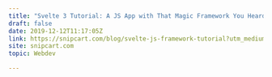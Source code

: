 ```yaml
---
title: "Svelte 3 Tutorial: A JS App with That Magic Framework You Heard About"
draft: false
date: 2019-12-12T11:17:05Z
link: https://snipcart.com/blog/svelte-js-framework-tutorial?utm_medium=RSS&utm_source=hune
site: snipcart.com
topic: Webdev  

---
```

